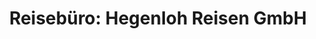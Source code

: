 ---
title: "Reisebüro: Hegenloh Reisen GmbH"
url: /goeppingen/reisebuero-hegenloh-reisen-gmbh/
shop: Reisebüro
---